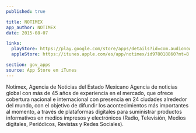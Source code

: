 ```yaml
---
published: true

title: NOTIMEX
app_author: NOTIMEX
date: 2015-08-07

links:
  playStore: https://play.google.com/store/apps/details?id=com.audionowdigital.player.notimex&hl=es_419
  appleStore: https://itunes.apple.com/es/app/notimex/id978018860?mt=8

section: gov_apps
source: App Store en iTunes
---
```

Notimex, Agencia de Noticias del Estado Mexicano Agencia de noticias global con más de ​45 años de experiencia en el mercado,​ que ofrece cobertura nacional e internacional con presencia en 24 ciudades alrededor del mundo, con el objetivo de difundir los acontecimientos más importantes al momento, a través de plataformas digitales para suministrar productos informativos en medios impresos y electrónicos (Radio, Televisión, Medios digitales, Periódicos, Revistas y Redes Sociales).
